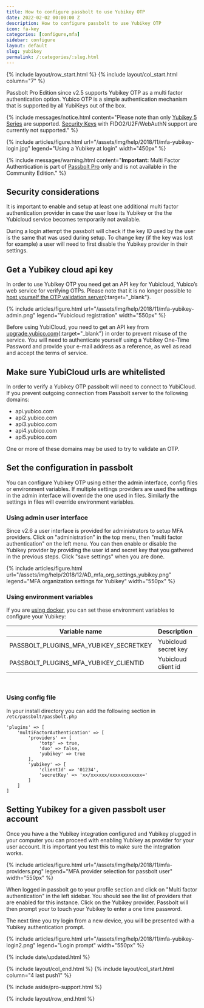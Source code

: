 ```yaml
---
title: How to configure passbolt to use Yubikey OTP
date: 2022-02-02 00:00:00 Z
description: How to configure passbolt to use Yubikey OTP
icon: fa-key
categories: [configure,mfa]
sidebar: configure
layout: default
slug: yubikey
permalink: /:categories/:slug.html
---
```


{% include layout/row_start.html %}
{% include layout/col_start.html column="7" %}

Passbolt Pro Edition since v2.5 supports Yubikey OTP as a multi factor authentication option.
Yubico OTP is a simple authentication mechanism that is supported by all YubiKeys out of the box. 

{% include messages/notice.html
    content="Please note than only [Yubikey 5 Series](https://www.yubico.com/products/yubikey-5-overview/) are supported. [Security Keys](https://www.yubico.com/products/security-key/) with FIDO2/U2F/WebAuthN support are currently not supported."
%}

{% include articles/figure.html
    url="/assets/img/help/2018/11/mfa-yubikey-login.jpg"
    legend="Using a Yubikey at login"
    width="450px"
%}

{% include messages/warning.html
    content="**Important:** Multi Factor Authentication is part of [Passbolt Pro](https://www.passbolt.com/pricing/pro) only and is not available in the Community Edition."
%}

## Security considerations

It is important to enable and setup at least one additional multi factor authentication provider in 
case the user lose its Yubikey or the the Yubicloud service becomes temporarily not available.

During a login attempt the passbolt will check if the key ID used by the user is the same that was 
used during setup. To change key (if the key was lost for example) a user will need to first disable 
the Yubikey provider in their settings.

## Get a Yubikey cloud api key

In order to use Yubikey OTP you need get an API key for Yubicloud, Yubico’s web service for verifying OTPs. 
Please note that it is no longer possible to [host yourself the OTP validation server](https://support.yubico.com/hc/en-us/articles/360021227000-YK-VAL-YK-KSM-and-YubiHSM-1-End-of-Life){:target="_blank"}.

{% include articles/figure.html
    url="/assets/img/help/2018/11/mfa-yubikey-admin.png"
    legend="Yubicloud registration"
    width="550px"
%}


Before using YubiCloud, you need to get an API key from [upgrade.yubico.com](https://upgrade.yubico.com/getapikey/){:target="_blank"} 
in order to prevent misuse of the service. You will need to authenticate yourself using a Yubikey One-Time Password 
and provide your e-mail address as a reference, as well as read and accept the terms of service.

## Make sure YubiCloud urls are whitelisted

In order to verify a Yubikey OTP passbolt will need to connect to YubiCloud.
If you prevent outgoing connection from Passbolt server to the following domains:
- api.yubico.com
- api2.yubico.com
- api3.yubico.com
- api4.yubico.com
- api5.yubico.com

One or more of these domains may be used to try to validate an OTP.

## Set the configuration in passbolt

You can configure Yubikey OTP using either the admin interface, config files or environment variables. If multiple settings providers are used the settings in the admin interface will override the one used in files. Similarly the settings in files will override environment variables.

### Using admin user interface

Since v2.6 a user interface is provided for administrators to setup MFA providers.
Click on "administration" in the top menu, then "multi factor authentication" on the left menu.
You can then enable or disable the Yubikey provider by providing the user id and secret key that
you gathered in the previous steps. Click "save settings" when you are done.

{% include articles/figure.html
    url="/assets/img/help/2018/12/AD_mfa_org_settings_yubikey.png"
    legend="MFA organization settings for Yubikey"
    width="550px"
%}


### Using environment variables

If you are [using docker](/hosting/install/ce/docker.html), you can set these environment variables to configure your Yubikey:

<table class="table-parameters">
<thead>
    <tr>
        <th>Variable name</th>
        <th>Description</th>
        <th>Type</th>
    </tr>
</thead>
<tbody>
    <tr>
        <td>PASSBOLT_PLUGINS_MFA_YUBIKEY_SECRETKEY</td>
        <td>Yubicloud secret key</td>
        <td>string</td>
    </tr>
    <tr>
        <td>PASSBOLT_PLUGINS_MFA_YUBIKEY_CLIENTID</td>
        <td>Yubicloud client id</td>
        <td>integer</td>
    </tr>
</tbody>
</table>
<br>

### Using config file

In your install directory you can add the following section in `/etc/passbolt/passbolt.php`

```
'plugins' => [
    'multiFactorAuthentication' => [
        'providers' => [
            'totp' => true,
            'duo' => false,
            'yubikey' => true
        ],
        'yubikey' => [
            'clientId' => '01234',
            'secretKey' => 'xx/xxxxxx/xxxxxxxxxxxx='
        ]
    ]
]
```

## Setting Yubikey for a given passbolt user account

Once you have a the Yubikey integration configured and Yubikey plugged in your computer you
can proceed with enabling Yubikey as provider for your user account. It is important you test
this to make sure the integration works.

{% include articles/figure.html
    url="/assets/img/help/2018/11/mfa-providers.png"
    legend="MFA provider selection for passbolt user"
    width="550px"
%}

When logged in passbolt go to your profile section and click on "Multi factor authentication"
in the left sidebar. You should see the list of providers that are enabled for this instance.
Click on the Yubikey provider. Passbolt will then prompt your to touch your Yubikey
to enter a one time password.

The next time you try login from a new device, you will be presented with a Yubikey 
authentication prompt.

{% include articles/figure.html
    url="/assets/img/help/2018/11/mfa-yubikey-login2.png"
    legend="Login prompt"
    width="550px"
%}

{% include date/updated.html %}

{% include layout/col_end.html %}
{% include layout/col_start.html column="4 last push1" %}

{% include aside/pro-support.html %}

{% include layout/row_end.html %}
